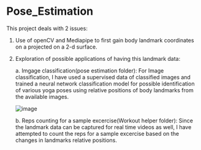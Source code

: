 # Pose_Estimation

This project deals with 2 issues: 
1. Use of openCV and Mediapipe to first gain body landmark coordinates on a projected on a 2-d surface.



2. Exploration of possible applications of having this landmark data:



     a. Imgage classification(pose estimation folder):
     For Image classification, I have used a supervised data of classified images and trained a neural network classification model for possible identification of        various yoga poses using relative positions of body landmarks from the available images.
     
     
     ![image](https://user-images.githubusercontent.com/15328642/151676077-d22948c3-ace8-4978-a999-90497ff8d556.png)

  
     b. Reps counting for a sample excercise(Workout helper folder):
     Since the landmark data can be captured for real time videos as well, I have attempted to count the reps for a sample excercise based on the changes in              landmarks relative positions. 
    
    
  
  
  
 



